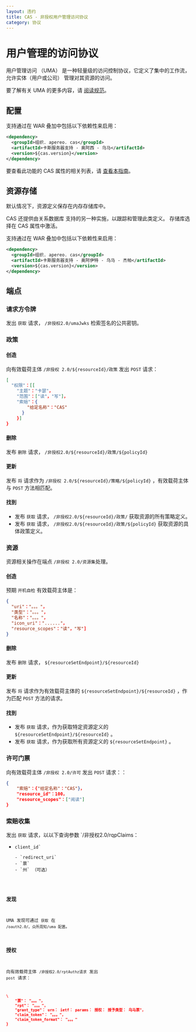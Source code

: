 ```yaml
---
layout: 违约
title: CAS - 非授权用户管理访问协议
category: 协议
---
```


# 用户管理的访问协议

用户管理访问 （UMA） 是一种轻量级的访问控制协议，它定义了集中的工作流，允许实体（用户或公司） 管理对其资源的访问。

要了解有关 UMA 的更多内容，请 [阅读规范](https://docs.kantarainitiative.org/uma/rec-uma-core.html)。

## 配置

支持通过在 WAR 叠加中包括以下依赖性来启用：

```xml
<dependency>
  <groupId>组织. apereo. cas</groupId>
  <artifactId>卡斯服务器支持 - 奥阿西 - 乌马</artifactId>
  <version>${cas.version}</version>
</dependency>
```

要查看此功能的 CAS 属性的相关列表，请 [查看本指南](../configuration/Configuration-Properties.html#oauth2-uma)。

## 资源存储

默认情况下，资源定义保存在内存存储库中。

CAS 还提供由关系数据库 支持的另一种实施，以跟踪和管理此类定义。 存储库选择在 CAS 属性中激活。

支持通过在 WAR 叠加中包括以下依赖性来启用：

```xml
<dependency>
  <groupId>组织. apereo. cas</groupId>
  <artifactId>卡斯服务器支持 - 奥阿伊特 - 乌马 - 杰帕</artifactId>
  <version>${cas.version}</version>
</dependency>
```

## 端点

### 请求方令牌

发出 `获取` 请求， `/非授权2.0/umaJwks` 检索签名的公共密钥。

### 政策

#### 创造

向有效载荷主体 `/非授权 2.0/${resourceId}/政策` 发出 `POST` 请求：

```json
[
  "权限"：[[
    "主题"："卡瑟"，
    "范围"：["读"，"写"]，
    "索赔"：{
        "给定名称"："CAS"
      }
    }]
}
```

#### 删除

发布 `删除` 请求， `/非授权2.0/${resourceId}/政策/${policyId}`

#### 更新

发布 `将` 请求作为 `/非授权 2.0/${resourceId}/策略/${policyId}` ，有效载荷主体与 `POST` 方法相匹配。

#### 找到

- 发布 `获取` 请求， `/非授权2.0/${resourceId}/政策/` 获取资源的所有策略定义。
- 发布 `获取` 请求， `/非授权2.0/${resourceId}/政策/${policyId}` 获取资源的具体政策定义。

### 资源

资源相关操作在端点 `/非授权 2.0/资源集`处理。

#### 创造

预期 `开机自检` 有效载荷主体是：

```json
{
  "uri"："。。。"，
  "类型"："。。。"，
  "名称"："。。。"，
  "icon_uri"："......"，
  "resource_scopes"："读"，"写"]
}
```

#### 删除

发布 `删除` 请求， `${resourceSetEndpoint}/${resourceId}`

#### 更新

发布 `将` 请求作为有效载荷主体的 `${resourceSetEndpoint}/${resourceId}` ，作为匹配 `POST` 方法的请求。

#### 找到

- 发布 `获取` 请求，作为获取特定资源定义的 `${resourceSetEndpoint}/${resourceId}` 。
- 发布 `获取` 请求，作为获取所有资源定义的 `${resourceSetEndpoint}` 。

### 许可门票

向有效载荷主体 `/非授权 2.0/许可` 发出 `POST` 请求：：

```json
{
    "索赔"：{"给定名称"："CAS"}，
    "resource_id"：100，
    "resource_scopes"：["阅读"]
}
```

### 索赔收集

发出 `获取` 请求，以以下查询参数</code> `/非授权2.0/rqpClaims：</p>

<ul>
<li><code>client_id`</li>
- `redirect_uri`
- `票`
- `州` （可选）</ul>

### 发现

UMA 发现可通过 `获取` 在 `/oauth2.0/。众所周知/uma 配置`。

### 授权

向有效载荷主体 `/非授权2.0/rptAuthz请求` 发出 `post` 请求：

```json
\
    "票"： "。。。"，
    "rpt"： "。。。"，
    "grant_type"： urn： ietf： params： 授权： 授予类型： 乌马票"，
    "claim_token"： "。。。"，
    "claim_token_format"： "。。。"
}
```
